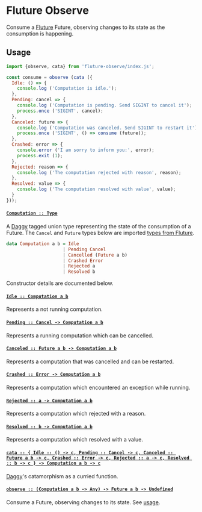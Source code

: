 # Fluture Observe

Consume a [Fluture][] Future, observing changes to its state as the
consumption is happening.

## Usage

```js
import {observe, cata} from 'fluture-observe/index.js';

const consume = observe (cata ({
  Idle: () => {
    console.log ('Computation is idle.');
  },
  Pending: cancel => {
    console.log ('Computation is pending. Send SIGINT to cancel it');
    process.once ('SIGINT', cancel);
  },
  Canceled: future => {
    console.log ('Computation was canceled. Send SIGINT to restart it');
    process.once ('SIGINT', () => consume (future));
  },
  Crashed: error => {
    console.error ('I am sorry to inform you:', error);
    process.exit (1);
  },
  Rejected: reason => {
    console.log ('The computation rejected with reason', reason);
  },
  Resolved: value => {
    console.log ('The computation resolved with value', value);
  }
}));
```

#### <a name="Computation" href="https://github.com/fluture-js/fluture-observe/blob/v1.0.2/index.js#L38">`Computation :: Type`</a>

A [Daggy][] tagged union type representing the state of the consumption of
a Future. The `Cancel` and `Future` types below are imported
[types from Fluture][].

```hs
data Computation a b = Idle
                     | Pending Cancel
                     | Cancelled (Future a b)
                     | Crashed Error
                     | Rejected a
                     | Resolved b
```

Constructor details are documented below.

#### <a name="Idle" href="https://github.com/fluture-js/fluture-observe/blob/v1.0.2/index.js#L63">`Idle :: Computation a b`</a>

Represents a not running computation.

#### <a name="Pending" href="https://github.com/fluture-js/fluture-observe/blob/v1.0.2/index.js#L68">`Pending :: Cancel -⁠> Computation a b`</a>

Represents a running computation which can be cancelled.

#### <a name="Canceled" href="https://github.com/fluture-js/fluture-observe/blob/v1.0.2/index.js#L73">`Canceled :: Future a b -⁠> Computation a b`</a>

Represents a computation that was cancelled and can be restarted.

#### <a name="Crashed" href="https://github.com/fluture-js/fluture-observe/blob/v1.0.2/index.js#L78">`Crashed :: Error -⁠> Computation a b`</a>

Represents a computation which encountered an exception while running.

#### <a name="Rejected" href="https://github.com/fluture-js/fluture-observe/blob/v1.0.2/index.js#L83">`Rejected :: a -⁠> Computation a b`</a>

Represents a computation which rejected with a reason.

#### <a name="Resolved" href="https://github.com/fluture-js/fluture-observe/blob/v1.0.2/index.js#L88">`Resolved :: b -⁠> Computation a b`</a>

Represents a computation which resolved with a value.

#### <a name="cata" href="https://github.com/fluture-js/fluture-observe/blob/v1.0.2/index.js#L93">`cata :: { Idle :: () -⁠> c, Pending :: Cancel -⁠> c, Canceled :: Future a b -⁠> c, Crashed :: Error -⁠> c, Rejected :: a -⁠> c, Resolved :: b -⁠> c } -⁠> Computation a b -⁠> c`</a>

[Daggy][]'s catamorphism as a curried function.

#### <a name="observe" href="https://github.com/fluture-js/fluture-observe/blob/v1.0.2/index.js#L102">`observe :: (Computation a b -⁠> Any) -⁠> Future a b -⁠> Undefined`</a>

Consume a Future, observing changes to its state. See [usage](#usage).

[Fluture]: https://github.com/fluture-js/Fluture
[Daggy]: https://github.com/fantasyland/daggy
[types from Fluture]: https://github.com/fluture-js/Fluture#types
